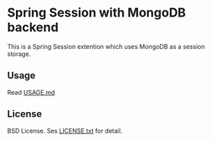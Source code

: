 Spring Session with MongoDB backend
===================================

This is a Spring Session extention which uses MongoDB as a session storage.

Usage
-----

Read [USAGE.md](./USAGE.md)

License
-------

BSD License. Ses [LICENSE.txt](./LICENSE.txt) for detail.
